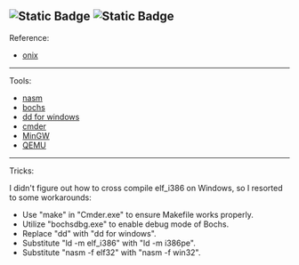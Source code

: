 ![Static Badge](https://img.shields.io/badge/license-N%2FA-red)
![Static Badge](https://img.shields.io/badge/Windows-True-purple)
---
Reference:

+ [onix](https://github.com/StevenBaby/onix)
---

Tools:
+ [nasm](https://www.nasm.us/)
+ [bochs](https://github.com/bochs-emu/Bochs/)
+ [dd for windows](http://www.chrysocome.net/dd)
+ [cmder](https://cmder.app/)
+ [MinGW](https://en.wikipedia.org/wiki/MinGW)
+ [QEMU](https://www.qemu.org/)
---

Tricks:

 I didn't figure out how to cross compile elf_i386 on Windows, so I resorted to some workarounds:

+  Use "make" in "Cmder.exe" to ensure Makefile works properly.
+  Utilize "bochsdbg.exe" to enable debug mode of Bochs.
+  Replace "dd" with "dd for windows".
+  Substitute "ld -m elf_i386" with "ld -m i386pe".
+  Substitute "nasm -f elf32" with "nasm -f win32".